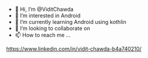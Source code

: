 - 👋 Hi, I’m @ViditChawda
- 👀 I’m interested in Android 
- 🌱 I’m currently learning Android using kothlin
- 💞️ I’m looking to collaborate on 
- 📫 How to reach me ...

<!---
ViditChawda/ViditChawda is a ✨ special ✨ repository because its `README.md` (this file) appears on your GitHub profile.
You can click the Preview link to take a look at your changes.
--->

https://www.linkedin.com/in/vidit-chawda-b4a740210/

